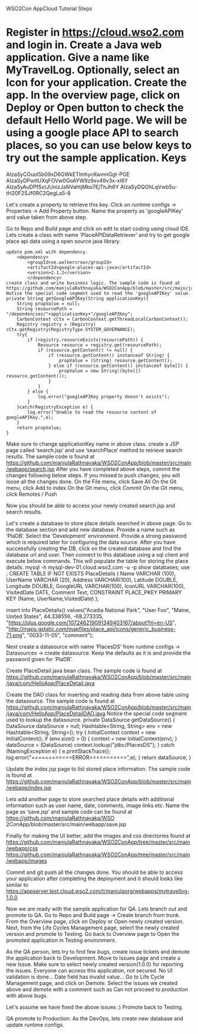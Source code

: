 WSO2Con AppCloud Tutorial Steps

Register in https://cloud.wso2.com and login in.
Create a Java web application.
	Give a name like MyTravelLog.
	Optionally, select an Icon for your application.
	Create the app.
In the overview page, click on Deploy or Open button to check the default Hello World page.
We will be using a google place API to search places, so you can use below keys to try out the sample application.
Keys
====
AIzaSyCOuoI5b09xD6GWkETlmhycKwmnGgt-PGE
AIzaSyDPwttUXqFOVw0GoAYW9z9xv49v3x-xI6Y
AIzaSyAuDPfSxtJUnizJaNVahtjMko7EjThJh6Y
AIzaSyDQOhLqVwb5u-tH20F2SJf0RC2QegLa5-8

Let's create a property to retrieve this key. 
	Click on runtime configs → Properties → Add Property button.
	Name the property as 'googleAPIKey' and value taken from above step. 

Go to Repo and Build page and click on edit to start coding using cloud IDE.
Lets create a class with name 'PlaceAPIDataRetriever' and try to get google place api data using a open source java library.
			
	update pom.xml with dependency.
		<dependency>
			<groupId>se.walkercrou</groupId>
			<artifactId>google-places-api-java</artifactId>
			<version>2.1.2</version>
    		</dependency>
	create class and write business logic. The sample code is found at https://github.com/manjulaRathnayaka/WSO2ConApp/blob/master/src/main/java/com/HelloApp/PlaceAPIDataRetriever.java
	Notice the special code segment used to read the 'googleAPIKey' value.
	private String getGoogleAPIKey(String applicationKey){
		String propValue = null;
		String resourcePath = "/dependencies/"+applicationKey+"/googleAPIKey";
		CarbonContext cCtx = CarbonContext.getThreadLocalCarbonContext();
		Registry registry = (Registry) cCtx.getRegistry(RegistryType.SYSTEM_GOVERNANCE);
		try{
			if (registry.resourceExists(resourcePath)) {
				Resource resource = registry.get(resourcePath);
				if (resource.getContent() != null) {
					if (resource.getContent() instanceof String) {
						propValue = (String) resource.getContent();
					} else if (resource.getContent() instanceof byte[]) {
						propValue = new String((byte[]) resource.getContent());
					}
				}
			} else {
				log.error("googleAPIKey property doesn't exists");
			}
		}catch(RegistryException e) {
			log.error("Unable to read the resource content of googleAPIKey.",e);
		}
		return propValue;
	}
Make sure to change applicationKey name in above class.
create a JSP page called ‘search.jsp’ and use ‘searchPlace’ method to retrieve search results. The sample code is found at https://github.com/manjulaRathnayaka/WSO2ConApp/blob/master/src/main/webapp/search.jsp
After you have completed above steps, commit the changes following below steps. If you missed to push changes, you will loose all the changes done.
On the File menu, click Save All
On the Git menu, click Add to index
On the Git menu, click Commit
On the Git menu, click Remotes / Push

Now you should be able to access your newly created search.jsp and search results.

Let's create a database to store place details searched in above page.
Go to the database section and add new database.
	Provide a name such as ‘PlaDB’.
	Select the ‘Development’ environment.
	Provide a strong password which is required later for configuring the data source.
After you have successfully creating the DB, click on the created database and find the database url and user. Then connect to this database using a sql client and execute below commands. This will populate the table for storing the place details.
mysql -h mysql-dev-01.cloud.wso2.com -u<user> -p
show databases;
use <your database>;
CREATE TABLE IF NOT EXISTS PlaceDetails ( Name VARCHAR (100), UserName VARCHAR (20), Address VARCHAR(100), Latitude DOUBLE, Longitude DOUBLE, GoogleURL VARCHAR(100), IconURL VARCHAR(100), VisitedDate DATE, Comment Text, CONSTRAINT PLACE_PKEY PRIMARY KEY (Name, UserName,VisitedDate) );

insert into PlaceDetails() values("Acadia National Park", "User Foo", "Maine, United States", 44.338556, -68.273335, "https://plus.google.com/107246219091349403167/about?hl=en-US", "http://maps.gstatic.com/mapfiles/place_api/icons/generic_business-71.png", "0033-11-05", "comment");

Next create a datasource with name ‘PlacesDS’ from runtime configs → Datasources → create datasource. Keep the defaults as it is and provide the password given for ‘PlaDB’.	

Create PlaceDetail.java bean class. The sample code is found at https://github.com/manjulaRathnayaka/WSO2ConApp/blob/master/src/main/java/com/HelloApp/PlaceDetail.java

Create the DAO class for inserting and reading data from above table using the datasource. The sample code is found at https://github.com/manjulaRathnayaka/WSO2ConApp/blob/master/src/main/java/com/HelloApp/PlaceDetailDAO.java
Notice the special code segment used to lookup the datasource.
private DataSource getDataSource() {
        DataSource dataSource = null;
        Hashtable<String, String> env = new Hashtable<String, String>();
        try {
            InitialContext context = new InitialContext();
            if (env.size() > 0) {
                context = new InitialContext(env);
            }
            dataSource = (DataSource) context.lookup("jdbc/PlacesDS");
        } catch (NamingException e) {
            e.printStackTrace();
            log.error("============ERROR===========",e);
        }
        return dataSource;
    }

		
Update the index.jsp page to list stored place information. The sample code is found at https://github.com/manjulaRathnayaka/WSO2ConApp/blob/master/src/main/webapp/index.jsp
 
Lets add another page to store searched place details with additional information such as user name, date, comments, image links etc.
Name the page as ‘save.jsp’ and sample code can be found at https://github.com/manjulaRathnayaka/WSO             2ConApp/blob/master/src/main/webapp/save.jsp

Finally for making the UI better, add the images and css directories found at https://github.com/manjulaRathnayaka/WSO2ConApp/tree/master/src/main/webapp/css
https://github.com/manjulaRathnayaka/WSO2ConApp/tree/master/src/main/webapp/images

Commit and git push all the changes done. You should be able to access your application after completing the deployment and it should looks like similar to https://appserver.test.cloud.wso2.com/t/manjulaorg/webapps/mytravellog-1.0.0

Now we are ready with the sample application for QA. Lets branch out and promote to QA.
Go to Repo and Build page → Create branch from trunk.
From the Overview page, click on Deploy or Open newly created version. 
Next, from the Life Cycles Management page, select the newly created version and promote to Testing.
Go back to Overview page to Open the promoted application in Testing environment.

As the QA person, lets try to find few bugs, create issue tickets and demote the application back to Development.
Move to Issues page and create a new Issue. Make sure to select newly created version(1.0.0) for reporting the issues.
	Everyone can access this application, not secured. 
	No UI validation is done…
	Date field has invalid value…
Go to Life Cycle Management page, and click on Demote. Select the issues we created above and demote with a comment such as Can not proceed to production with above bugs.

Let's assume we have fixed the above issues :)
Promote back to Testing.

QA promote to Production. As the DevOps, lets create new database and update runtime configs.

	





